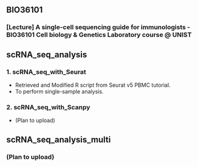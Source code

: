 ## BIO36101
### [Lecture] A single-cell sequencing guide for immunologists - BIO36101 Cell biology & Genetics Laboratory course @ UNIST
## scRNA_seq_analysis
### 1. scRNA_seq_with_Seurat
* Retrieved and Modified R script from Seurat v5 PBMC tutorial.
* To perform single-sample analysis.

### 2. scRNA_seq_with_Scanpy
* (Plan to upload)

## scRNA_seq_analysis_multi
### (Plan to upload)

